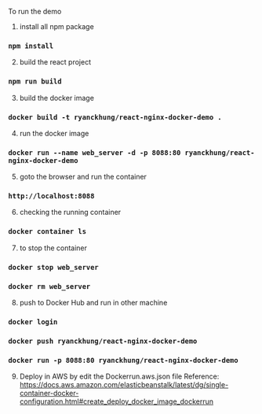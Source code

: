 To run the demo

1. install all npm package

### `npm install`

2. build the react project

### `npm run build`

3. build the docker image

### `docker build -t ryanckhung/react-nginx-docker-demo .`

4. run the docker image

### `docker run --name web_server -d -p 8088:80 ryanckhung/react-nginx-docker-demo`

5. goto the browser and run the container

### `http://localhost:8088`

6. checking the running container

### `docker container ls`

7. to stop the container

### `docker stop web_server`

### `docker rm web_server`

8. push to Docker Hub and run in other machine
### `docker login`
### `docker push ryanckhung/react-nginx-docker-demo`
### `docker run -p 8088:80 ryanckhung/react-nginx-docker-demo`

9. Deploy in AWS by edit the Dockerrun.aws.json file
Reference: https://docs.aws.amazon.com/elasticbeanstalk/latest/dg/single-container-docker-configuration.html#create_deploy_docker_image_dockerrun
